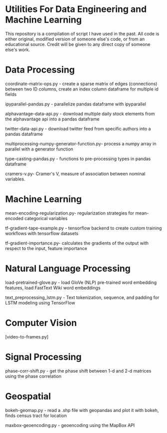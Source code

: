 # Utilities For Data Engineering and Machine Learning

This repository is a compilation of script I have used in the past. All code is either original, modified version of someone else's code, or from an educational source. Credit will be given to any direct copy of someone else's work.

# Data Processing

coordinate-matrix-ops.py - create a sparse matrix of edges (connections) between two ID columns, create an index column dataframe for multiple id fields

ipyparallel-pandas.py - parallelize pandas dataframe with ipyparallel

alphavantage-data-api.py - download multiple daily stock elements from the alphavantage api into a pandas dataframe

twitter-data-api.py - download twitter feed from specific authors into a pandas dataframe

multiprocessing-numpy-generator-function.py- process a numpy array in parallel with a generator function 

type-casting-pandas.py - functions to pre-processing types in pandas dataframe

cramers-v.py- Cramer's V, measure of association between nominal variables.


# Machine Learning

mean-encoding-regularization.py- regularization strategies for mean-encoded categorical variables

tf-gradient-tape-example.py - tensorflow backend to create custom training workflows with tensorflow datasets 

tf-gradient-importance.py- calculates the gradients of the output with respect to the input, feature importance

# Natural Language Processing

load-pretrained-glove.py - load GloVe (NLP) pre-trained word embedding features, load FastText Wiki word embeddings

text_preprocessing_lstm.py - Text tokenization, sequence, and padding for LSTM modeling using TensorFlow

# Computer Vision

[video-to-frames.py]


# Signal Processing

phase-corr-shift.py - get the phase shift between 1-d and 2-d matrices using the phase correlation


# Geospatial

bokeh-geomap.py - read a .shp file with geopandas and plot it with bokeh, finds census tract for location 

maxbox-geoencoding.py - geoencoding using the MapBox API

